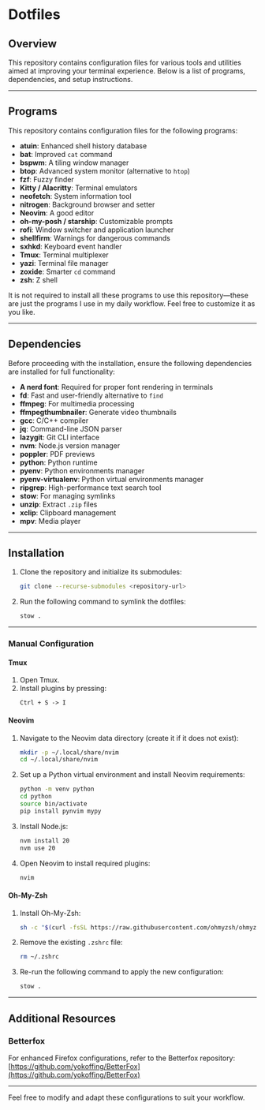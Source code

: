 # Dotfiles

## Overview

This repository contains configuration files for various tools and utilities aimed at improving your terminal experience. Below is a list of programs, dependencies, and setup instructions.

---

## Programs

This repository contains configuration files for the following programs:

- **atuin**: Enhanced shell history database
- **bat**: Improved `cat` command
- **bspwm**: A tiling window manager
- **btop**: Advanced system monitor (alternative to `htop`)
- **fzf**: Fuzzy finder
- **Kitty / Alacritty**: Terminal emulators
- **neofetch**: System information tool
- **nitrogen**: Background browser and setter
- **Neovim**: A good editor
- **oh-my-posh / starship**: Customizable prompts
- **rofi**: Window switcher and application launcher
- **shellfirm**: Warnings for dangerous commands
- **sxhkd**: Keyboard event handler
- **Tmux**: Terminal multiplexer
- **yazi**: Terminal file manager
- **zoxide**: Smarter `cd` command
- **zsh**: Z shell

It is not required to install all these programs to use this repository—these are just the programs I use in my daily workflow. Feel free to customize it as you like.

---

## Dependencies

Before proceeding with the installation, ensure the following dependencies are installed for full functionality:

- **A nerd font**: Required for proper font rendering in terminals
- **fd**: Fast and user-friendly alternative to `find`
- **ffmpeg**: For multimedia processing
- **ffmpegthumbnailer**: Generate video thumbnails
- **gcc**: C/C++ compiler
- **jq**: Command-line JSON parser
- **lazygit**: Git CLI interface
- **nvm**: Node.js version manager
- **poppler**: PDF previews
- **python**: Python runtime
- **pyenv**: Python environments manager
- **pyenv-virtualenv**: Python virtual environments manager
- **ripgrep**: High-performance text search tool
- **stow**: For managing symlinks
- **unzip**: Extract `.zip` files
- **xclip**: Clipboard management
- **mpv**: Media player

---

## Installation

1. Clone the repository and initialize its submodules:

    ```bash
    git clone --recurse-submodules <repository-url>
    ```

2. Run the following command to symlink the dotfiles:
    ```bash
    stow .
    ```

---

### Manual Configuration

#### Tmux

1. Open Tmux.
2. Install plugins by pressing:
    ```
    Ctrl + S -> I
    ```

#### Neovim

1. Navigate to the Neovim data directory (create it if it does not exist):
    ```bash
    mkdir -p ~/.local/share/nvim
    cd ~/.local/share/nvim
    ```
2. Set up a Python virtual environment and install Neovim requirements:
    ```bash
    python -m venv python
    cd python
    source bin/activate
    pip install pynvim mypy
    ```
3. Install Node.js:
    ```bash
    nvm install 20
    nvm use 20
    ```
4. Open Neovim to install required plugins:
    ```bash
    nvim
    ```

#### Oh-My-Zsh

1. Install Oh-My-Zsh:
    ```bash
    sh -c "$(curl -fsSL https://raw.githubusercontent.com/ohmyzsh/ohmyzsh/master/tools/install.sh)"
    ```
2. Remove the existing `.zshrc` file:
    ```bash
    rm ~/.zshrc
    ```
3. Re-run the following command to apply the new configuration:
    ```bash
    stow .
    ```

---

## Additional Resources

### Betterfox

For enhanced Firefox configurations, refer to the Betterfox repository:  
[https://github.com/yokoffing/BetterFox](https://github.com/yokoffing/BetterFox)

---

Feel free to modify and adapt these configurations to suit your workflow.
